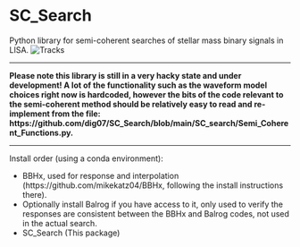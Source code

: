 # SC_Search

Python library for semi-coherent searches of stellar mass binary signals in LISA. 
![Tracks](https://github.com/dig07/SC_Search/assets/23508858/c4dd3efb-16b5-46f6-b3cf-6e672ceacd5c)

<hr>
<b>Please note this library is still in a very hacky state and under development! A lot of the functionality such as the waveform model choices right now is hardcoded, however the bits of the code relevant to the semi-coherent method should be relatively easy to read and re-implement from the file: https://github.com/dig07/SC_Search/blob/main/SC_search/Semi_Coherent_Functions.py.</b>

<hr>
Install order (using a conda environment): 
<ul>
  <li>BBHx, used for response and interpolation (https://github.com/mikekatz04/BBHx, following the install instructions there).</li>
  <li>Optionally install Balrog if you have access to it, only used to verify the responses are consistent between the BBHx and Balrog codes, not used in the actual search.</li>
  <li>SC_Search (This package)</li>
</ul>
